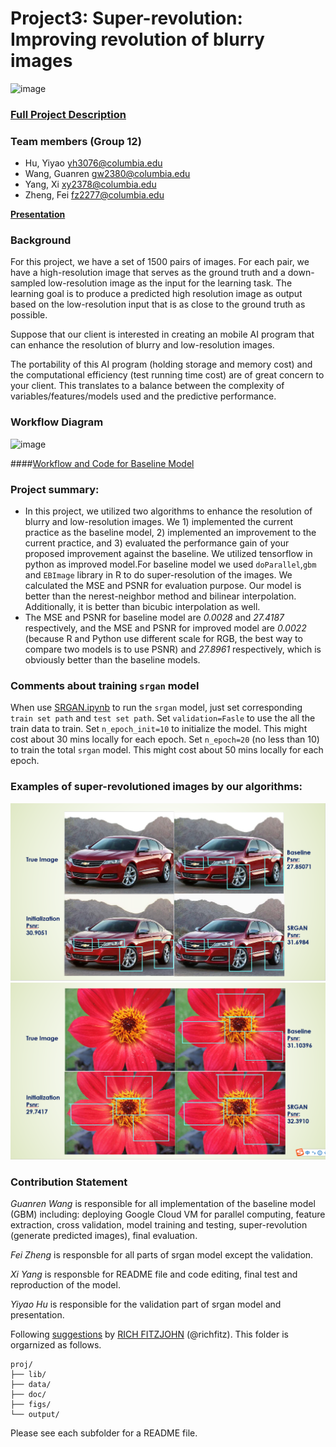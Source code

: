 # Project3: Super-revolution: Improving revolution of blurry images
![image](figs/example.png)

### [Full Project Description](doc/project3_desc.md)


### Team members (Group 12)
+ Hu, Yiyao yh3076@columbia.edu
+ Wang, Guanren gw2380@columbia.edu
+ Yang, Xi xy2378@columbia.edu
+ Zheng, Fei fz2277@columbia.edu

[**Presentation**](https://https://github.com/Grandeurwang/Super_Revolution_of_low_revoltion_images/blob/master/doc/Presentation%20Project3%20Group12.pptx)

### Background
For this project, we have a set of 1500 pairs of images. For each pair, we have a high-resolution image that serves as the ground truth and a down-sampled low-resolution image as the input for the learning task. The learning goal is to produce a predicted high resolution image as output based on the low-resolution input that is as close to the ground truth as possible.

Suppose that our client is interested in creating an mobile AI program that can enhance the resolution of blurry and low-resolution images.

The portability of this AI program (holding storage and memory cost) and the computational efficiency (test running time cost) are of great concern to your client. This translates to a balance between the complexity of variables/features/models used and the predictive performance.

### Workflow Diagram

![image](doc/predictiveprogram.png)

####[Workflow and Code for Baseline Model](https://https://github.com/Grandeurwang/Super_Revolution_of_low_revoltion_images/blob/master/doc/Presentation%20Project3%20Group12.pptx)

### Project summary:  
+ In this project, we utilized two algorithms to enhance the resolution of blurry and low-resolution images. We 1) implemented the current practice as the baseline model, 2) implemented an improvement to the current practice, and 3) evaluated the performance gain of your proposed improvement against the baseline. We utilized tensorflow in python as improved model.For baseline model we used `doParallel`,`gbm` and `EBImage` library in R to do super-resolution of the images. We calculated the MSE and PSNR for evaluation purpose. Our model is better than the nerest-neighbor method and bilinear interpolation. Additionally, it is better than bicubic interpolation as well.
+ The MSE and PSNR for baseline model are *0.0028* and *27.4187* respectively, and the MSE and PSNR for improved model are *0.0022* (because R and Python use different scale for RGB, the best way to compare two models is to use PSNR) and *27.8961* respectively, which is obviously better than the baseline models.

### Comments about training `srgan` model
When use [SRGAN.ipynb](https://github.com/Grandeurwang/Super_Revolution_of_low_revoltion_images/blob/master/doc/SRGAN.ipynb) to run the `srgan` model, just set corresponding `train set path` and `test set path`. Set `validation=Fasle` to use the all the train data to train. Set `n_epoch_init=10` to initialize the model. This might cost about 30 mins locally for each epoch. Set `n_epoch=20` (no less than 10) to train the total `srgan` model. This might cost about 50 mins locally for each epoch.

### Examples of super-revolutioned images by our algorithms:
![image](figs/example1.png)
![image](figs/example2.png)

### Contribution Statement
*Guanren Wang* is responsible for all implementation of the baseline model (GBM) including: deploying Google Cloud VM for parallel computing, feature extraction, cross validation, model training and testing, super-revolution (generate predicted images), final evaluation.

*Fei Zheng* is responsble for all parts of srgan model except the validation.

*Xi Yang* is responsble for README file and code editing, final test and reproduction of the model.

*Yiyao Hu* is responsible for the validation part of srgan model and presentation.

Following [suggestions](http://nicercode.github.io/blog/2013-04-05-projects/) by [RICH FITZJOHN](http://nicercode.github.io/about/#Team) (@richfitz). This folder is orgarnized as follows.

```
proj/
├── lib/
├── data/
├── doc/
├── figs/
└── output/
```

Please see each subfolder for a README file.
